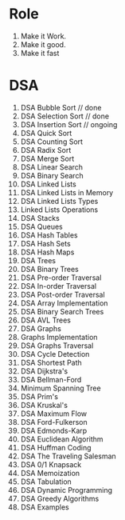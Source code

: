 # Role

1. Make it Work.
2. Make it good.
3. Make it fast

# DSA

1. DSA Bubble Sort  // done
2. DSA Selection Sort  // done
3. DSA Insertion Sort  // ongoing
4. DSA Quick Sort  
5. DSA Counting Sort  
6. DSA Radix Sort  
7. DSA Merge Sort  
8. DSA Linear Search  
9. DSA Binary Search  
10. DSA Linked Lists  
11. DSA Linked Lists in Memory  
12. DSA Linked Lists Types  
13. Linked Lists Operations  
14. DSA Stacks  
15. DSA Queues  
16. DSA Hash Tables  
17. DSA Hash Sets  
18. DSA Hash Maps  
19. DSA Trees  
20. DSA Binary Trees  
21. DSA Pre-order Traversal  
22. DSA In-order Traversal  
23. DSA Post-order Traversal  
24. DSA Array Implementation  
25. DSA Binary Search Trees  
26. DSA AVL Trees  
27. DSA Graphs  
28. Graphs Implementation  
29. DSA Graphs Traversal  
30. DSA Cycle Detection  
31. DSA Shortest Path  
32. DSA Dijkstra's  
33. DSA Bellman-Ford  
34. Minimum Spanning Tree  
35. DSA Prim's  
36. DSA Kruskal's  
37. DSA Maximum Flow  
38. DSA Ford-Fulkerson  
39. DSA Edmonds-Karp  
40. DSA Euclidean Algorithm  
41. DSA Huffman Coding  
42. DSA The Traveling Salesman  
43. DSA 0/1 Knapsack  
44. DSA Memoization  
45. DSA Tabulation  
46. DSA Dynamic Programming  
47. DSA Greedy Algorithms  
48. DSA Examples  

